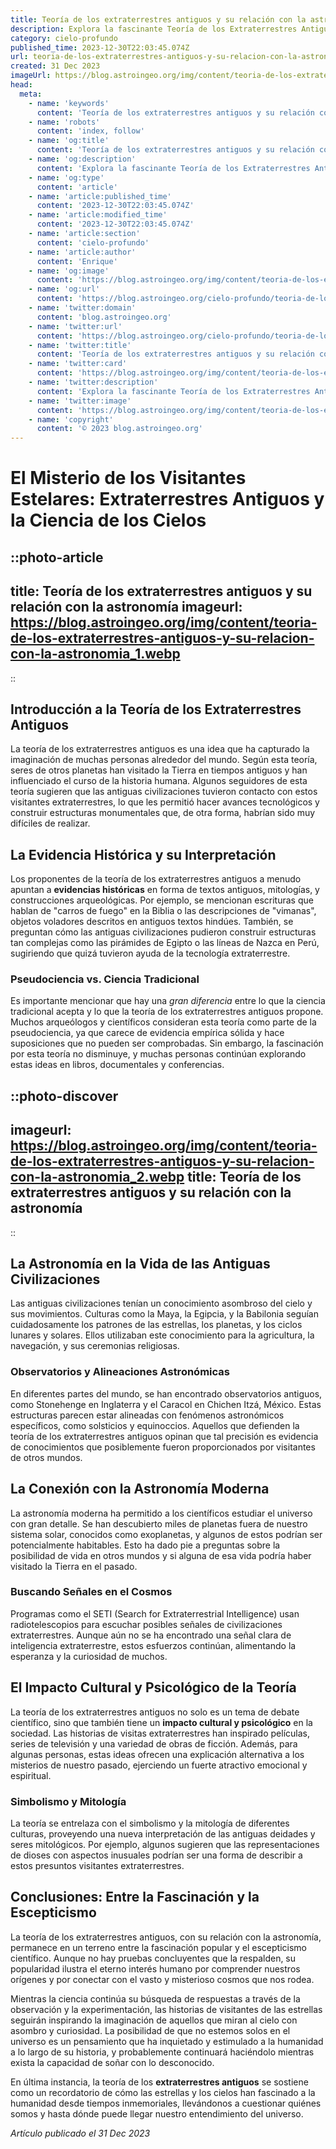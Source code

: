 ```yaml
---
title: Teoría de los extraterrestres antiguos y su relación con la astronomía
description: Explora la fascinante Teoría de los Extraterrestres Antiguos y descubre cómo la astronomía puede esclarecer antiguos misterios cósmicos.
category: cielo-profundo
published_time: 2023-12-30T22:03:45.074Z
url: teoria-de-los-extraterrestres-antiguos-y-su-relacion-con-la-astronomia
created: 31 Dec 2023
imageUrl: https://blog.astroingeo.org/img/content/teoria-de-los-extraterrestres-antiguos-y-su-relacion-con-la-astronomia_1.webp
head:
  meta:
    - name: 'keywords'
      content: 'Teoría de los extraterrestres antiguos y su relación con la astronomía'
    - name: 'robots'
      content: 'index, follow'
    - name: 'og:title'
      content: 'Teoría de los extraterrestres antiguos y su relación con la astronomía'
    - name: 'og:description'
      content: 'Explora la fascinante Teoría de los Extraterrestres Antiguos y descubre cómo la astronomía puede esclarecer antiguos misterios cósmicos.'
    - name: 'og:type'
      content: 'article'
    - name: 'article:published_time'
      content: '2023-12-30T22:03:45.074Z'
    - name: 'article:modified_time'
      content: '2023-12-30T22:03:45.074Z'
    - name: 'article:section'
      content: 'cielo-profundo'
    - name: 'article:author'
      content: 'Enrique'
    - name: 'og:image'
      content: 'https://blog.astroingeo.org/img/content/teoria-de-los-extraterrestres-antiguos-y-su-relacion-con-la-astronomia_1.webp'
    - name: 'og:url'
      content: 'https://blog.astroingeo.org/cielo-profundo/teoria-de-los-extraterrestres-antiguos-y-su-relacion-con-la-astronomia'
    - name: 'twitter:domain'
      content: 'blog.astroingeo.org'
    - name: 'twitter:url'
      content: 'https://blog.astroingeo.org/cielo-profundo/teoria-de-los-extraterrestres-antiguos-y-su-relacion-con-la-astronomia'
    - name: 'twitter:title'
      content: 'Teoría de los extraterrestres antiguos y su relación con la astronomía'
    - name: 'twitter:card'
      content: 'https://blog.astroingeo.org/img/content/teoria-de-los-extraterrestres-antiguos-y-su-relacion-con-la-astronomia_1.webp'
    - name: 'twitter:description'
      content: 'Explora la fascinante Teoría de los Extraterrestres Antiguos y descubre cómo la astronomía puede esclarecer antiguos misterios cósmicos.'
    - name: 'twitter:image'
      content: 'https://blog.astroingeo.org/img/content/teoria-de-los-extraterrestres-antiguos-y-su-relacion-con-la-astronomia_1.webp'
    - name: 'copyright'
      content: '© 2023 blog.astroingeo.org'
---
```

# El Misterio de los Visitantes Estelares: Extraterrestres Antiguos y la Ciencia de los Cielos

::photo-article
---
title: Teoría de los extraterrestres antiguos y su relación con la astronomía
imageurl: https://blog.astroingeo.org/img/content/teoria-de-los-extraterrestres-antiguos-y-su-relacion-con-la-astronomia_1.webp
---
::

## Introducción a la Teoría de los Extraterrestres Antiguos
La teoría de los extraterrestres antiguos es una idea que ha capturado la imaginación de muchas personas alrededor del mundo. Según esta teoría, seres de otros planetas han visitado la Tierra en tiempos antiguos y han influenciado el curso de la historia humana. Algunos seguidores de esta teoría sugieren que las antiguas civilizaciones tuvieron contacto con estos visitantes extraterrestres, lo que les permitió hacer avances tecnológicos y construir estructuras monumentales que, de otra forma, habrían sido muy difíciles de realizar.

## La Evidencia Histórica y su Interpretación
Los proponentes de la teoría de los extraterrestres antiguos a menudo apuntan a **evidencias históricas** en forma de textos antiguos, mitologías, y construcciones arqueológicas. Por ejemplo, se mencionan escrituras que hablan de "carros de fuego" en la Biblia o las descripciones de "vimanas", objetos voladores descritos en antiguos textos hindúes. También, se preguntan cómo las antiguas civilizaciones pudieron construir estructuras tan complejas como las pirámides de Egipto o las líneas de Nazca en Perú, sugiriendo que quizá tuvieron ayuda de la tecnología extraterrestre.

### Pseudociencia vs. Ciencia Tradicional
Es importante mencionar que hay una *gran diferencia* entre lo que la ciencia tradicional acepta y lo que la teoría de los extraterrestres antiguos propone. Muchos arqueólogos y científicos consideran esta teoría como parte de la pseudociencia, ya que carece de evidencia empírica sólida y hace suposiciones que no pueden ser comprobadas. Sin embargo, la fascinación por esta teoría no disminuye, y muchas personas continúan explorando estas ideas en libros, documentales y conferencias.


::photo-discover
---
imageurl: https://blog.astroingeo.org/img/content/teoria-de-los-extraterrestres-antiguos-y-su-relacion-con-la-astronomia_2.webp
title: Teoría de los extraterrestres antiguos y su relación con la astronomía
---
::

## La Astronomía en la Vida de las Antiguas Civilizaciones
Las antiguas civilizaciones tenían un conocimiento asombroso del cielo y sus movimientos. Culturas como la Maya, la Egipcia, y la Babilonia seguían cuidadosamente los patrones de las estrellas, los planetas, y los ciclos lunares y solares. Ellos utilizaban este conocimiento para la agricultura, la navegación, y sus ceremonias religiosas.

### Observatorios y Alineaciones Astronómicas
En diferentes partes del mundo, se han encontrado observatorios antiguos, como Stonehenge en Inglaterra y el Caracol en Chichen Itzá, México. Estas estructuras parecen estar alineadas con fenómenos astronómicos específicos, como solsticios y equinoccios. Aquellos que defienden la teoría de los extraterrestres antiguos opinan que tal precisión es evidencia de conocimientos que posiblemente fueron proporcionados por visitantes de otros mundos.

## La Conexión con la Astronomía Moderna
La astronomía moderna ha permitido a los científicos estudiar el universo con gran detalle. Se han descubierto miles de planetas fuera de nuestro sistema solar, conocidos como exoplanetas, y algunos de estos podrían ser potencialmente habitables. Esto ha dado pie a preguntas sobre la posibilidad de vida en otros mundos y si alguna de esa vida podría haber visitado la Tierra en el pasado.

### Buscando Señales en el Cosmos
Programas como el SETI (Search for Extraterrestrial Intelligence) usan radiotelescopios para escuchar posibles señales de civilizaciones extraterrestres. Aunque aún no se ha encontrado una señal clara de inteligencia extraterrestre, estos esfuerzos continúan, alimentando la esperanza y la curiosidad de muchos.

## El Impacto Cultural y Psicológico de la Teoría
La teoría de los extraterrestres antiguos no solo es un tema de debate científico, sino que también tiene un **impacto cultural y psicológico** en la sociedad. Las historias de visitas extraterrestres han inspirado películas, series de televisión y una variedad de obras de ficción. Además, para algunas personas, estas ideas ofrecen una explicación alternativa a los misterios de nuestro pasado, ejerciendo un fuerte atractivo emocional y espiritual.

### Simbolismo y Mitología
La teoría se entrelaza con el simbolismo y la mitología de diferentes culturas, proveyendo una nueva interpretación de las antiguas deidades y seres mitológicos. Por ejemplo, algunos sugieren que las representaciones de dioses con aspectos inusuales podrían ser una forma de describir a estos presuntos visitantes extraterrestres.

## Conclusiones: Entre la Fascinación y la Escepticismo
La teoría de los extraterrestres antiguos, con su relación con la astronomía, permanece en un terreno entre la fascinación popular y el escepticismo científico. Aunque no hay pruebas concluyentes que la respalden, su popularidad ilustra el eterno interés humano por comprender nuestros orígenes y por conectar con el vasto y misterioso cosmos que nos rodea.

Mientras la ciencia continúa su búsqueda de respuestas a través de la observación y la experimentación, las historias de visitantes de las estrellas seguirán inspirando la imaginación de aquellos que miran al cielo con asombro y curiosidad. La posibilidad de que no estemos solos en el universo es un pensamiento que ha inquietado y estimulado a la humanidad a lo largo de su historia, y probablemente continuará haciéndolo mientras exista la capacidad de soñar con lo desconocido.

En última instancia, la teoría de los **extraterrestres antiguos** se sostiene como un recordatorio de cómo las estrellas y los cielos han fascinado a la humanidad desde tiempos inmemoriales, llevándonos a cuestionar quiénes somos y hasta dónde puede llegar nuestro entendimiento del universo.

_Artículo publicado el 31 Dec 2023_